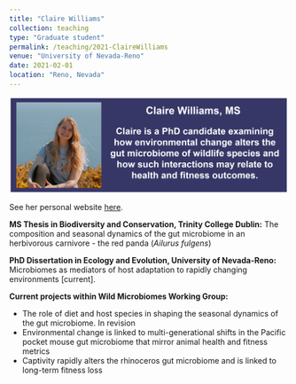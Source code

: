 ```yaml
---
title: "Claire Williams"
collection: teaching
type: "Graduate student"
permalink: /teaching/2021-ClaireWilliams
venue: "University of Nevada-Reno"
date: 2021-02-01
location: "Reno, Nevada"
---
```

<p align='center'>
	<img src='/images/CEW.png' width='750px'>
</p> 

See her personal website [here](<https://claireewilliams.github.io/>).


<b>MS Thesis in Biodiversity and Conservation, Trinity College Dublin:</b> 
The composition and seasonal dynamics of the gut microbiome in an herbivorous carnivore - the red panda (<i>Ailurus fulgens</i>) 

<b>PhD Dissertation in Ecology and Evolution, University of Nevada-Reno:</b>
Microbiomes as mediators of host adaptation to rapidly changing environments [current].

<b>Current projects within Wild Microbiomes Working Group: </b>
*  The role of diet and host species in shaping the seasonal dynamics of the gut microbiome. In revision
* Environmental change is linked to multi-generational shifts in the Pacific pocket mouse gut microbiome that mirror animal health and fitness metrics
* Captivity rapidly alters the rhinoceros gut microbiome and is linked to long-term fitness loss